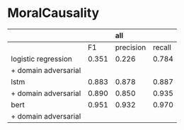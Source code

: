 # MoralCausality

| | |all| |
|:----|:----|:----|:----|
| |F1|precision|recall|
|logistic regression|0.351|0.226|0.784|
| + domain adversarial| | | |
|lstm|0.883|0.878|0.887|
| + domain adversarial|0.890 |0.850 |0.935 |
|bert|0.951|0.932|0.970|
| + domain adversarial| | | |
